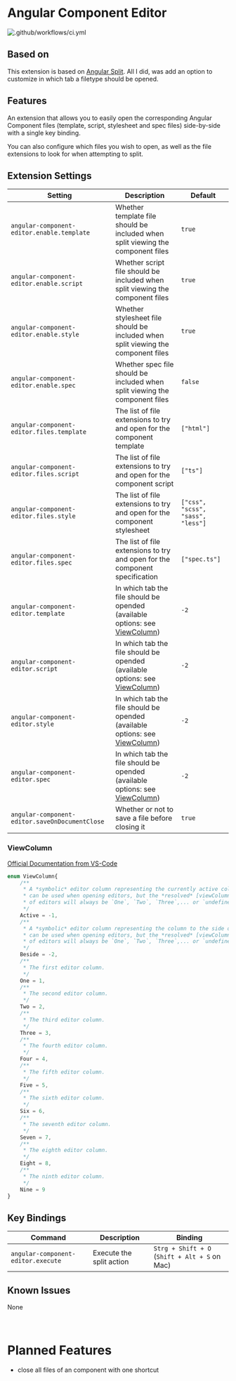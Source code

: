 # Angular Component Editor

![.github/workflows/ci.yml](https://github.com/mvp-angular/angular-component-editor/workflows/.github/workflows/ci.yml/badge.svg)

## Based on
This extension is based on [Angular Split](https://marketplace.visualstudio.com/items?itemName=chifilly.angular-split). All I did, was add an option to customize in which tab a filetype should be opened.

## Features

An extension that allows you to easily open the corresponding Angular Component files (template, script, stylesheet and spec files) side-by-side with a single key binding.

You can also configure which files you wish to open, as well as the file extensions to look for when attempting to split.

## Extension Settings

| Setting | Description | Default |
| --- | --- | --- |
| `angular-component-editor.enable.template` | Whether template file should be included when split viewing the component files | `true` |
| `angular-component-editor.enable.script` | Whether script file should be included when split viewing the component files | `true` |
| `angular-component-editor.enable.style` | Whether stylesheet file should be included when split viewing the component files | `true` |
| `angular-component-editor.enable.spec` | Whether spec file should be included when split viewing the component files | `false` |
| `angular-component-editor.files.template` | The list of file extensions to try and open for the component template | `["html"]` |
| `angular-component-editor.files.script` | The list of file extensions to try and open for the component script | `["ts"]` |
| `angular-component-editor.files.style` | The list of file extensions to try and open for the component stylesheet | `["css", "scss", "sass", "less"]` |
| `angular-component-editor.files.spec` | The list of file extensions to try and open for the component specification | `["spec.ts"]` |
| `angular-component-editor.template` | In which tab the file should be opended (available options: see [ViewColumn](###ViewColumn)) | `-2`|
| `angular-component-editor.script` | In which tab the file should be opended (available options: see [ViewColumn](###ViewColumn)) | `-2`|
| `angular-component-editor.style` | In which tab the file should be opended (available options: see [ViewColumn](###ViewColumn)) | `-2`|
| `angular-component-editor.spec` | In which tab the file should be opended (available options: see [ViewColumn](###ViewColumn)) | `-2`|
| `angular-component-editor.saveOnDocumentClose` | Whether or not to save a file before closing it | `true`|


### ViewColumn
[Official Documentation from VS-Code](https://code.visualstudio.com/api/references/vscode-api#ViewColumn)
```typescript
enum ViewColumn{
    /**
     * A *symbolic* editor column representing the currently active column. This value
     * can be used when opening editors, but the *resolved* [viewColumn](#TextEditor.viewColumn)-value
     * of editors will always be `One`, `Two`, `Three`,... or `undefined` but never `Active`.
     */
    Active = -1,
    /**
     * A *symbolic* editor column representing the column to the side of the active one. This value
     * can be used when opening editors, but the *resolved* [viewColumn](#TextEditor.viewColumn)-value
     * of editors will always be `One`, `Two`, `Three`,... or `undefined` but never `Beside`.
     */
    Beside = -2,
    /**
     * The first editor column.
     */
    One = 1,
    /**
     * The second editor column.
     */
    Two = 2,
    /**
     * The third editor column.
     */
    Three = 3,
    /**
     * The fourth editor column.
     */
    Four = 4,
    /**
     * The fifth editor column.
     */
    Five = 5,
    /**
     * The sixth editor column.
     */
    Six = 6,
    /**
     * The seventh editor column.
     */
    Seven = 7,
    /**
     * The eighth editor column.
     */
    Eight = 8,
    /**
     * The ninth editor column.
     */
    Nine = 9
}
```

## Key Bindings

| Command | Description | Binding |
| --- | --- | --- |
| `angular-component-editor.execute` | Execute the split action | `Strg + Shift + O` (`Shift + Alt + S` on Mac) |

## Known Issues

None
<br/>
<br/>
<br/>
# Planned Features

- close all files of an component with one shortcut
